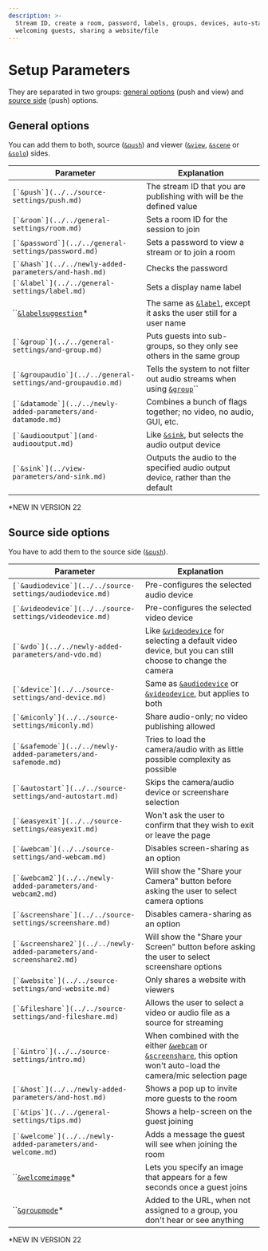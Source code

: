 ```yaml
---
description: >-
  Stream ID, create a room, password, labels, groups, devices, auto-start,
  welcoming guests, sharing a website/file
---
```


# Setup Parameters

They are separated in two groups: [general options](./#general-options) (push and view) and [source side](./#source-side-options) (push) options.

## General options

You can add them to both, source ([`&push`](../../source-settings/push.md)) and viewer ([`&view`](../view-parameters/view.md), [`&scene`](../view-parameters/scene.md) or [`&solo`](../mixer-scene-parameters/and-solo.md)) sides.

| Parameter                                                       | Explanation                                                                                                   |
| --------------------------------------------------------------- | ------------------------------------------------------------------------------------------------------------- |
| ``[`&push`](../../source-settings/push.md)``                    | The stream ID that you are publishing with will be the defined value                                          |
| ``[`&room`](../../general-settings/room.md)``                   | Sets a room ID for the session to join                                                                        |
| ``[`&password`](../../general-settings/password.md)``           | Sets a password to view a stream or to join a room                                                            |
| ``[`&hash`](../../newly-added-parameters/and-hash.md)``         | Checks the password                                                                                           |
| ``[`&label`](../../general-settings/label.md)``                 | Sets a display name label                                                                                     |
| ``[`&labelsuggestion`](and-labelsuggestion.md)\*                | The same as [`&label`](../../general-settings/label.md), except it asks the user still for a user name        |
| ``[`&group`](../../general-settings/and-group.md)``             | Puts guests into sub-groups, so they only see others in the same group                                        |
| ``[`&groupaudio`](../../general-settings/and-groupaudio.md)``   | Tells the system to not filter out audio streams when using [`&group`](../../general-settings/and-group.md)`` |
| ``[`&datamode`](../../newly-added-parameters/and-datamode.md)`` | Combines a bunch of flags together; no video, no audio, GUI, etc.                                             |
| ``[`&audiooutput`](and-audiooutput.md)``                        | Like [`&sink`](../view-parameters/and-sink.md), but selects the audio output device                           |
| ``[`&sink`](../view-parameters/and-sink.md)``                   | Outputs the audio to the specified audio output device, rather than the default                               |

\*NEW IN VERSION 22

## Source side options

You have to add them to the source side ([`&push`](../../source-settings/push.md)).

| Parameter                                                               | Explanation                                                                                                                                                                                         |
| ----------------------------------------------------------------------- | --------------------------------------------------------------------------------------------------------------------------------------------------------------------------------------------------- |
| ``[`&audiodevice`](../../source-settings/audiodevice.md)``              | Pre-configures the selected audio device                                                                                                                                                            |
| ``[`&videodevice`](../../source-settings/videodevice.md)``              | Pre-configures the selected video device                                                                                                                                                            |
| ``[`&vdo`](../../newly-added-parameters/and-vdo.md)``                   | Like [`&videodevice`](../../source-settings/videodevice.md) for selecting a default video device, but you can still choose to change the camera                                                     |
| ``[`&device`](../../source-settings/and-device.md)``                    | Same as [`&audiodevice`](../../source-settings/audiodevice.md) or [`&videodevice`](../../source-settings/videodevice.md), but applies to both                                                       |
| ``[`&miconly`](../../source-settings/miconly.md)``                      | Share audio-only; no video publishing allowed                                                                                                                                                       |
| ``[`&safemode`](../../newly-added-parameters/and-safemode.md)``         | Tries to load the camera/audio with as little possible complexity as possible                                                                                                                       |
| ``[`&autostart`](../../source-settings/and-autostart.md)``              | Skips the camera/audio device or screenshare selection                                                                                                                                              |
| ``[`&easyexit`](../../source-settings/easyexit.md)``                    | Won't ask the user to confirm that they wish to exit or leave the page                                                                                                                              |
| ``[`&webcam`](../../source-settings/and-webcam.md)``                    | Disables screen-sharing as an option                                                                                                                                                                |
| ``[`&webcam2`](../../newly-added-parameters/and-webcam2.md)``           | Will show the "Share your Camera" button before asking the user to select camera options                                                                                                            |
| ``[`&screenshare`](../../source-settings/screenshare.md)``              | Disables camera-sharing as an option                                                                                                                                                                |
| ``[`&screenshare2`](../../newly-added-parameters/and-screenshare2.md)`` | Will show the "Share your Screen" button before asking the user to select screenshare options                                                                                                       |
| ``[`&website`](../../source-settings/and-website.md)``                  | Only shares a website with viewers                                                                                                                                                                  |
| ``[`&fileshare`](../../source-settings/and-fileshare.md)``              | Allows the user to select a video or audio file as a source for streaming                                                                                                                           |
| ``[`&intro`](../../source-settings/intro.md)``                          | When combined with the either [`&webcam`](../../source-settings/and-webcam.md) or [`&screenshare`](../../source-settings/screenshare.md), this option won't auto-load the camera/mic selection page |
| ``[`&host`](../../newly-added-parameters/and-host.md)``                 | Shows a pop up to invite more guests to the room                                                                                                                                                    |
| ``[`&tips`](../../general-settings/tips.md)``                           | Shows a help-screen on the guest joining                                                                                                                                                            |
| ``[`&welcome`](../../newly-added-parameters/and-welcome.md)``           | Adds a message the guest will see when joining the room                                                                                                                                             |
| ``[`&welcomeimage`](and-welcomeimage.md)\*                              | Lets you specify an image that appears for a few seconds once a guest joins                                                                                                                         |
| ``[`&groupmode`](and-groupmode.md)\*                                    | Added to the URL, when not assigned to a group, you don't hear or see anything                                                                                                                      |

\*NEW IN VERSION 22
